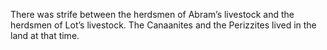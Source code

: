 There was strife between the herdsmen of Abram’s livestock and the herdsmen of Lot’s livestock. The Canaanites and the Perizzites lived in the land at that time.